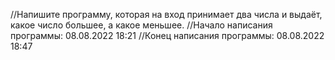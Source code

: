 //Напишите программу, которая на вход принимает два числа и выдаёт, какое число большее, а какое меньшее.
//Начало написания программы: 08.08.2022 18:21
//Конец написания программы: 08.08.2022 18:47